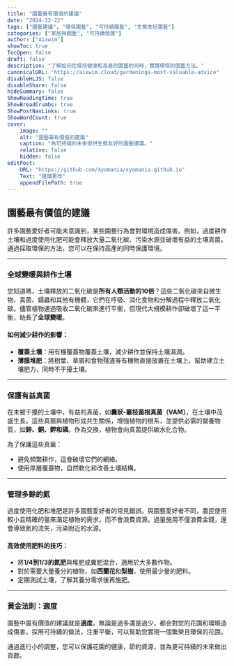 ```yaml
---
title: "園藝最有價值的建議"
date: "2024-12-22"
tags: ["園藝建議", "環保園藝", "可持續園藝", "生態友好園藝"]
categories: ["家居與園藝", "可持續發展"]
author: ["Aixwim"]
showToc: true
TocOpen: false
draft: false
description: "了解如何在保持健康和高產的園藝的同時，實踐環保的園藝方法。"
canonicalURL: "https://aixwim.cloud/gardenings-most-valuable-advice"
disableHLJS: false
disableShare: false
hideSummary: false
ShowReadingTime: true
ShowBreadCrumbs: true
ShowPostNavLinks: true
ShowWordCount: true
cover:
    image: ""
    alt: "園藝最有價值的建議"
    caption: "為可持續的未來提供生態友好的園藝建議。"
    relative: false
    hidden: false
editPost:
    URL: "https://github.com/Xyomania/xyomania.github.io"
    Text: "建議更改"
    appendFilePath: true
---
```


## 園藝最有價值的建議

許多園藝愛好者可能未意識到，某些園藝行為會對環境造成傷害。例如，過度耕作土壤和過度使用化肥可能會釋放大量二氧化碳、污染水源並破壞有益的土壤真菌。通過採取環保的方法，您可以在保持高產的同時保護環境。

---

### 全球變暖與耕作土壤

您知道嗎，土壤釋放的二氧化碳是**所有人類活動的10倍**？這些二氧化碳來自微生物、真菌、蠕蟲和其他有機體，它們在呼吸、消化食物和分解過程中釋放二氧化碳。儘管植物通過吸收二氧化碳來進行平衡，但現代大規模耕作卻破壞了這一平衡，助長了**全球變暖**。

#### 如何減少耕作的影響：
- **覆蓋土壤**：用有機覆蓋物覆蓋土壤，減少耕作並保持土壤濕潤。
- **薄膜堆肥**：將樹葉、草屑和食物殘渣等有機物直接放置在土壤上，幫助建立土壤肥力，同時不干擾土壤。

---

### 保護有益真菌

在未被干擾的土壤中，有益的真菌，如**囊狀-叢枝菌根真菌（VAM）**，在土壤中茂盛生長。這些真菌與植物形成共生關係，增強植物的根系，並提供必需的營養物質，如**鋅、銅、鉀和磷**。作為交換，植物會向真菌提供碳水化合物。

為了保護這些真菌：
- 避免頻繁耕作，這會破壞它們的網絡。
- 使用厚層覆蓋物，自然軟化和改善土壤結構。

---

### 管理多餘的氮

過度使用化肥和堆肥是許多園藝愛好者的常見錯誤。與園藝愛好者不同，農民使用較小且精確的量來滿足植物的需求，而不會浪費資源。過量施用不僅浪費金錢，還會導致氮的流失，污染附近的水源。

#### 高效使用肥料的技巧：
- 將**1/4到1/3的氮肥**與堆肥或糞肥混合，適用於大多數作物。
- 對於需要大量養分的植物，如**西蘭花**和**梨樹**，使用最少量的肥料。
- 定期測試土壤，了解其養分需求後再施肥。

---

### 黃金法則：適度

園藝中最有價值的建議就是**適度**。無論是過多還是過少，都会對您的花園和環境造成傷害。採用可持續的做法，注重平衡，可以幫助您實現一個繁榮且環保的花園。

通過進行小的調整，您可以保護花園的健康，節約資源，並為更可持續的未來做出貢獻。
